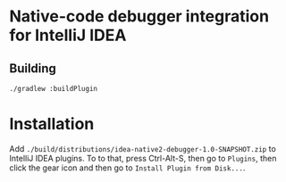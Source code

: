 # Native-code debugger integration for IntelliJ IDEA

## Building

    ./gradlew :buildPlugin

# Installation

Add `./build/distributions/idea-native2-debugger-1.0-SNAPSHOT.zip` to IntelliJ IDEA plugins. To to that, press Ctrl-Alt-S, then go to `Plugins`, then click the gear icon and then go to `Install Plugin from Disk...`.
